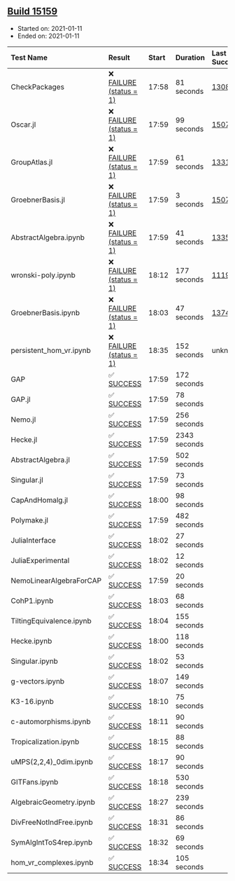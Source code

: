 ## [Build 15159](https://oscarci.mathematik.uni-kl.de/job/oscar/15159/)

* Started on: 2021-01-11
* Ended on: 2021-01-11

| Test Name    | Result | Start | Duration | Last Success | First Failure |
|:-------------|:-------|:------|:---------|:-------------|:--------------|
| CheckPackages | ❌ [FAILURE (status = 1)](https://oscarci.mathematik.uni-kl.de/job/oscar/15159/artifact/logs/build-15159/CheckPackages.log) | 17:58 | 81 seconds | [13085](https://oscarci.mathematik.uni-kl.de/job/oscar/13085/) | [13086](https://oscarci.mathematik.uni-kl.de/job/oscar/13086/) |
| Oscar.jl | ❌ [FAILURE (status = 1)](https://oscarci.mathematik.uni-kl.de/job/oscar/15159/artifact/logs/build-15159/Oscar.jl.log) | 17:59 | 99 seconds | [15079](https://oscarci.mathematik.uni-kl.de/job/oscar/15079/) | [15080](https://oscarci.mathematik.uni-kl.de/job/oscar/15080/) |
| GroupAtlas.jl | ❌ [FAILURE (status = 1)](https://oscarci.mathematik.uni-kl.de/job/oscar/15159/artifact/logs/build-15159/GroupAtlas.jl.log) | 17:59 | 61 seconds | [13311](https://oscarci.mathematik.uni-kl.de/job/oscar/13311/) | [13312](https://oscarci.mathematik.uni-kl.de/job/oscar/13312/) |
| GroebnerBasis.jl | ❌ [FAILURE (status = 1)](https://oscarci.mathematik.uni-kl.de/job/oscar/15159/artifact/logs/build-15159/GroebnerBasis.jl.log) | 17:59 | 3 seconds | [15079](https://oscarci.mathematik.uni-kl.de/job/oscar/15079/) | [15080](https://oscarci.mathematik.uni-kl.de/job/oscar/15080/) |
| AbstractAlgebra.ipynb | ❌ [FAILURE (status = 1)](https://oscarci.mathematik.uni-kl.de/job/oscar/15159/artifact/logs/build-15159/AbstractAlgebra.ipynb.log) | 17:59 | 41 seconds | [13355](https://oscarci.mathematik.uni-kl.de/job/oscar/13355/) | [13356](https://oscarci.mathematik.uni-kl.de/job/oscar/13356/) |
| wronski-poly.ipynb | ❌ [FAILURE (status = 1)](https://oscarci.mathematik.uni-kl.de/job/oscar/15159/artifact/logs/build-15159/wronski-poly.ipynb.log) | 18:12 | 177 seconds | [11192](https://oscarci.mathematik.uni-kl.de/job/oscar/11192/) | [11193](https://oscarci.mathematik.uni-kl.de/job/oscar/11193/) |
| GroebnerBasis.ipynb | ❌ [FAILURE (status = 1)](https://oscarci.mathematik.uni-kl.de/job/oscar/15159/artifact/logs/build-15159/GroebnerBasis.ipynb.log) | 18:03 | 47 seconds | [13748](https://oscarci.mathematik.uni-kl.de/job/oscar/13748/) | [13749](https://oscarci.mathematik.uni-kl.de/job/oscar/13749/) |
| persistent_hom_vr.ipynb | ❌ [FAILURE (status = 1)](https://oscarci.mathematik.uni-kl.de/job/oscar/15159/artifact/logs/build-15159/persistent_hom_vr.ipynb.log) | 18:35 | 152 seconds | unknown | unknown |
| GAP | ✅ [SUCCESS](https://oscarci.mathematik.uni-kl.de/job/oscar/15159/artifact/logs/build-15159/GAP.log) | 17:59 | 172 seconds |  |  |
| GAP.jl | ✅ [SUCCESS](https://oscarci.mathematik.uni-kl.de/job/oscar/15159/artifact/logs/build-15159/GAP.jl.log) | 17:59 | 78 seconds |  |  |
| Nemo.jl | ✅ [SUCCESS](https://oscarci.mathematik.uni-kl.de/job/oscar/15159/artifact/logs/build-15159/Nemo.jl.log) | 17:59 | 256 seconds |  |  |
| Hecke.jl | ✅ [SUCCESS](https://oscarci.mathematik.uni-kl.de/job/oscar/15159/artifact/logs/build-15159/Hecke.jl.log) | 17:59 | 2343 seconds |  |  |
| AbstractAlgebra.jl | ✅ [SUCCESS](https://oscarci.mathematik.uni-kl.de/job/oscar/15159/artifact/logs/build-15159/AbstractAlgebra.jl.log) | 17:59 | 502 seconds |  |  |
| Singular.jl | ✅ [SUCCESS](https://oscarci.mathematik.uni-kl.de/job/oscar/15159/artifact/logs/build-15159/Singular.jl.log) | 17:59 | 73 seconds |  |  |
| CapAndHomalg.jl | ✅ [SUCCESS](https://oscarci.mathematik.uni-kl.de/job/oscar/15159/artifact/logs/build-15159/CapAndHomalg.jl.log) | 18:00 | 98 seconds |  |  |
| Polymake.jl | ✅ [SUCCESS](https://oscarci.mathematik.uni-kl.de/job/oscar/15159/artifact/logs/build-15159/Polymake.jl.log) | 17:59 | 482 seconds |  |  |
| JuliaInterface | ✅ [SUCCESS](https://oscarci.mathematik.uni-kl.de/job/oscar/15159/artifact/logs/build-15159/JuliaInterface.log) | 18:02 | 27 seconds |  |  |
| JuliaExperimental | ✅ [SUCCESS](https://oscarci.mathematik.uni-kl.de/job/oscar/15159/artifact/logs/build-15159/JuliaExperimental.log) | 18:02 | 12 seconds |  |  |
| NemoLinearAlgebraForCAP | ✅ [SUCCESS](https://oscarci.mathematik.uni-kl.de/job/oscar/15159/artifact/logs/build-15159/NemoLinearAlgebraForCAP.log) | 17:59 | 20 seconds |  |  |
| CohP1.ipynb | ✅ [SUCCESS](https://oscarci.mathematik.uni-kl.de/job/oscar/15159/artifact/logs/build-15159/CohP1.ipynb.log) | 18:03 | 68 seconds |  |  |
| TiltingEquivalence.ipynb | ✅ [SUCCESS](https://oscarci.mathematik.uni-kl.de/job/oscar/15159/artifact/logs/build-15159/TiltingEquivalence.ipynb.log) | 18:04 | 155 seconds |  |  |
| Hecke.ipynb | ✅ [SUCCESS](https://oscarci.mathematik.uni-kl.de/job/oscar/15159/artifact/logs/build-15159/Hecke.ipynb.log) | 18:00 | 118 seconds |  |  |
| Singular.ipynb | ✅ [SUCCESS](https://oscarci.mathematik.uni-kl.de/job/oscar/15159/artifact/logs/build-15159/Singular.ipynb.log) | 18:02 | 53 seconds |  |  |
| g-vectors.ipynb | ✅ [SUCCESS](https://oscarci.mathematik.uni-kl.de/job/oscar/15159/artifact/logs/build-15159/g-vectors.ipynb.log) | 18:07 | 149 seconds |  |  |
| K3-16.ipynb | ✅ [SUCCESS](https://oscarci.mathematik.uni-kl.de/job/oscar/15159/artifact/logs/build-15159/K3-16.ipynb.log) | 18:10 | 75 seconds |  |  |
| c-automorphisms.ipynb | ✅ [SUCCESS](https://oscarci.mathematik.uni-kl.de/job/oscar/15159/artifact/logs/build-15159/c-automorphisms.ipynb.log) | 18:11 | 90 seconds |  |  |
| Tropicalization.ipynb | ✅ [SUCCESS](https://oscarci.mathematik.uni-kl.de/job/oscar/15159/artifact/logs/build-15159/Tropicalization.ipynb.log) | 18:15 | 88 seconds |  |  |
| uMPS(2,2,4)_0dim.ipynb | ✅ [SUCCESS](https://oscarci.mathematik.uni-kl.de/job/oscar/15159/artifact/logs/build-15159/uMPS-2-2-4-_0dim.ipynb.log) | 18:17 | 90 seconds |  |  |
| GITFans.ipynb | ✅ [SUCCESS](https://oscarci.mathematik.uni-kl.de/job/oscar/15159/artifact/logs/build-15159/GITFans.ipynb.log) | 18:18 | 530 seconds |  |  |
| AlgebraicGeometry.ipynb | ✅ [SUCCESS](https://oscarci.mathematik.uni-kl.de/job/oscar/15159/artifact/logs/build-15159/AlgebraicGeometry.ipynb.log) | 18:27 | 239 seconds |  |  |
| DivFreeNotIndFree.ipynb | ✅ [SUCCESS](https://oscarci.mathematik.uni-kl.de/job/oscar/15159/artifact/logs/build-15159/DivFreeNotIndFree.ipynb.log) | 18:31 | 86 seconds |  |  |
| SymAlgIntToS4rep.ipynb | ✅ [SUCCESS](https://oscarci.mathematik.uni-kl.de/job/oscar/15159/artifact/logs/build-15159/SymAlgIntToS4rep.ipynb.log) | 18:32 | 69 seconds |  |  |
| hom_vr_complexes.ipynb | ✅ [SUCCESS](https://oscarci.mathematik.uni-kl.de/job/oscar/15159/artifact/logs/build-15159/hom_vr_complexes.ipynb.log) | 18:34 | 105 seconds |  |  |
